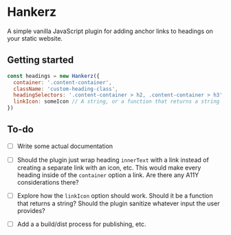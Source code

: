# Hankerz
A simple vanilla JavaScript plugin for adding anchor links to headings on your static website.

## Getting started

```javascript
const headings = new Hankerz({
  container: '.content-container',
  className: 'custom-heading-class',
  headingSelectors: '.content-container > h2, .content-container > h3',
  linkIcon: someIcon // A string, or a function that returns a string
})
```

## To-do
- [ ] Write some actual documentation
- [ ] Should the plugin just wrap heading `innerText` with a link instead of creating a separate link with an icon, etc. This would make every heading inside of the `container` option a link. Are there any A11Y considerations there?
- [ ] Explore how the `linkIcon` option should work. Should it be a function that returns a string? Should the plugin sanitize whatever input the user provides?
- [ ] Add a a build/dist process for publishing, etc.


